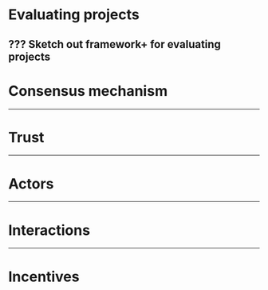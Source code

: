 # Evaluating projects

???
Sketch out framework+ for evaluating projects
---
# Consensus mechanism

---
# Trust

---
# Actors

---
# Interactions

---
# Incentives 
